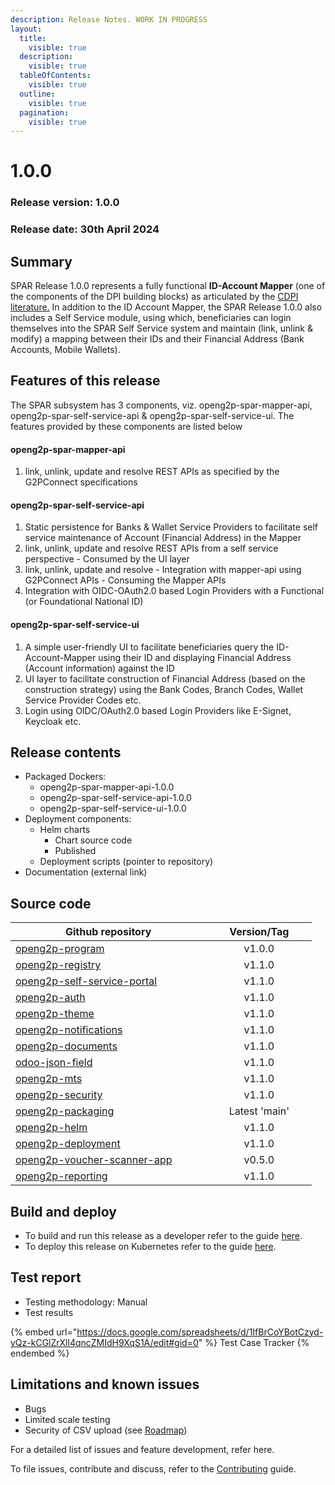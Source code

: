 ```yaml
---
description: Release Notes. WORK IN PROGRESS
layout:
  title:
    visible: true
  description:
    visible: true
  tableOfContents:
    visible: true
  outline:
    visible: true
  pagination:
    visible: true
---
```


# 1.0.0

### Release version: 1.0.0

### Release date: 30th April 2024

## Summary

SPAR Release 1.0.0 represents a fully functional **ID-Account Mapper** (one of the components of the DPI building blocks) as articulated by the [CDPI literature.](https://docs.cdpi.dev/initiatives/dpi-as-a-packaged-solution-daas/cohort-1-daas-offerings/id-account-mapper) In addition to the ID Account Mapper, the SPAR Release 1.0.0 also includes a Self Service module, using which, beneficiaries can login themselves into the SPAR Self Service system and maintain (link, unlink & modify)  a mapping between their IDs and their Financial Address (Bank Accounts, Mobile Wallets).

## Features of this release

The SPAR subsystem has 3 components, viz. openg2p-spar-mapper-api, openg2p-spar-self-service-api & openg2p-spar-self-service-ui. The features provided by these components are listed below

#### openg2p-spar-mapper-api

1. link, unlink, update and resolve REST APIs as specified by the G2PConnect specifications

#### openg2p-spar-self-service-api

1. Static persistence for Banks & Wallet Service Providers to facilitate self service maintenance of Account (Financial Address) in the Mapper
2. link, unlink, update and resolve REST APIs from a self service perspective - Consumed by the UI layer
3. link, unlink, update and resolve - Integration with mapper-api using G2PConnect APIs - Consuming the Mapper APIs
4. Integration with OIDC-OAuth2.0 based Login Providers with a Functional (or Foundational National ID)

#### openg2p-spar-self-service-ui

1. A simple user-friendly UI to facilitate beneficiaries query the ID-Account-Mapper using their ID and displaying Financial Address (Account information) against the ID
2. UI layer to facilitate construction of Financial Address (based on the construction strategy) using the Bank Codes, Branch Codes, Wallet Service Provider Codes etc.
3. Login using OIDC/OAuth2.0 based Login Providers like E-Signet, Keycloak etc. &#x20;

## Release contents

* Packaged Dockers:
  * openg2p-spar-mapper-api-1.0.0
  * openg2p-spar-self-service-api-1.0.0
  * openg2p-spar-self-service-ui-1.0.0
* Deployment components:
  * Helm charts &#x20;
    * Chart source code&#x20;
    * Published&#x20;
  * Deployment scripts (pointer to repository)
* Documentation (external link)

## Source code

<table><thead><tr><th width="297.3333333333333">Github repository</th><th width="153" align="center">Version/Tag</th></tr></thead><tbody><tr><td><a href="https://github.com/OpenG2P/openg2p-program/tree/v1.1.0">openg2p-program</a></td><td align="center">v1.0.0</td></tr><tr><td><a href="https://github.com/OpenG2P/openg2p-registry/tree/v1.1.0">openg2p-registry</a></td><td align="center">v1.1.0</td></tr><tr><td><a href="https://github.com/OpenG2P/openg2p-self-service-portal/tree/v1.1.0">openg2p-self-service-portal</a></td><td align="center">v1.1.0</td></tr><tr><td><a href="https://github.com/OpenG2P/openg2p-auth/tree/v1.1.0">openg2p-auth</a></td><td align="center">v1.1.0</td></tr><tr><td><a href="https://github.com/OpenG2P/openg2p-theme/tree/v1.1.0">openg2p-theme</a></td><td align="center">v1.1.0</td></tr><tr><td><a href="https://github.com/OpenG2P/openg2p-notifications/tree/v1.1.0">openg2p-notifications</a></td><td align="center">v1.1.0</td></tr><tr><td><a href="https://github.com/OpenG2P/openg2p-documents/tree/v1.1.0">openg2p-documents</a></td><td align="center">v1.1.0</td></tr><tr><td><a href="https://github.com/OpenG2P/odoo-json-field/tree/v1.1.0">odoo-json-field</a></td><td align="center">v1.1.0</td></tr><tr><td><a href="https://github.com/OpenG2P/openg2p-mts/tree/v1.1.0">openg2p-mts</a></td><td align="center">v1.1.0</td></tr><tr><td><a href="https://github.com/OpenG2P/openg2p-security/tree/v1.1.0">openg2p-security</a></td><td align="center">v1.1.0</td></tr><tr><td><a href="https://github.com/OpenG2P/openg2p-packaging">openg2p-packaging</a></td><td align="center">Latest 'main'</td></tr><tr><td><a href="https://github.com/OpenG2P/openg2p-helm/tree/v1.1.0">openg2p-helm</a></td><td align="center">v1.1.0</td></tr><tr><td><a href="https://github.com/OpenG2P/openg2p-deployment/tree/v1.1.0">openg2p-deployment</a></td><td align="center">v1.1.0</td></tr><tr><td><a href="https://github.com/OpenG2P/openg2p-voucher-scanner-app/releases/tag/v0.5.0">openg2p-voucher-scanner-app</a></td><td align="center">v0.5.0</td></tr><tr><td><a href="https://github.com/OpenG2P/openg2p-reporting/tree/v1.1.0">openg2p-reporting</a></td><td align="center">v1.1.0</td></tr></tbody></table>

## Build and deploy

* To build and run this release as a developer refer to the guide [here](broken-reference).
* To deploy this release on Kubernetes refer to the guide [here](broken-reference).

## Test report

* Testing methodology: Manual
* Test results

{% embed url="https://docs.google.com/spreadsheets/d/1IfBrCoYBotCzyd-yQz-kCGlZrXll4qncZMIdH9XqS1A/edit#gid=0" %}
Test Case Tracker
{% endembed %}

## Limitations and known issues

* Bugs
* Limited scale testing
* Security of CSV upload (see [Roadmap](../roadmap.md))

For a detailed list of issues and feature development, refer here.

To file issues, contribute and discuss, refer to the [Contributing](../../community/contributing-to-openg2p.md) guide.&#x20;

